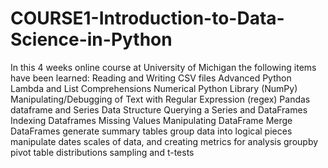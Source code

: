# COURSE1-Introduction-to-Data-Science-in-Python
In this 4 weeks online course at University of Michigan the following items have been learned:
    Reading and Writing CSV files
    Advanced Python Lambda and List Comprehensions
    Numerical Python Library (NumPy)
    Manipulating/Debugging of Text with Regular Expression (regex)
    Pandas dataframe and Series Data Structure
    Querying a Series and DataFrames 
    Indexing Dataframes
    Missing Values
    Manipulating DataFrame
    Merge DataFrames
    generate summary tables
    group data into logical pieces
    manipulate dates
    scales of data, and creating metrics for analysis
    groupby
    pivot table
    distributions
    sampling and t-tests
